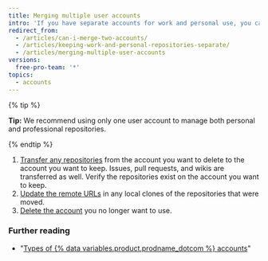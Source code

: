 ```yaml
---
title: Merging multiple user accounts
intro: 'If you have separate accounts for work and personal use, you can merge the accounts.'
redirect_from:
  - /articles/can-i-merge-two-accounts/
  - /articles/keeping-work-and-personal-repositories-separate/
  - /articles/merging-multiple-user-accounts
versions:
  free-pro-team: '*'
topics:
  - accounts
---
```


{% tip %}

**Tip:** We recommend using only one user account to manage both personal and professional repositories.

{% endtip %}

1. [Transfer any repositories](/articles/how-to-transfer-a-repository) from the account you want to delete to the account you want to keep. Issues, pull requests, and wikis are transferred as well. Verify the repositories exist on the account you want to keep.
2. [Update the remote URLs](/articles/changing-a-remote-s-url) in any local clones of the repositories that were moved.
3. [Delete the account](/articles/deleting-your-user-account) you no longer want to use.

### Further reading

- "[Types of {% data variables.product.prodname_dotcom %} accounts](/articles/types-of-github-accounts)"

